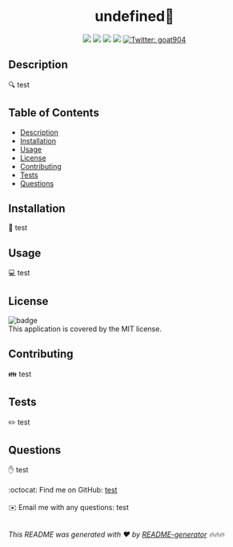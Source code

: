 
##  <h1 align=center>undefined👋</h1> 
<p align="center">
    <img src="https://img.shields.io/github/repo-size/markcfleming1990/README-generator" />
    <img src="https://img.shields.io/github/languages/top/markcfleming1990/README-generator"  />
    <img src="https://img.shields.io/github/issues/markcfleming1990/README-generator" />
    <img src="https://img.shields.io/github/last-commit/markcfleming1990/README-generator" >
    <a href="https://twitter.com/goat904">
        <img alt="Twitter: goat904" src="https://img.shields.io/twitter/follow/goat904.svg?style=social" target="_blank" />
    </a>
</p>

## Description
🔍 test
## Table of Contents
- [Description](#description)
- [Installation](#installation)
- [Usage](#usage)
- [License](#license)
- [Contributing](#contributing)
- [Tests](#tests)
- [Questions](#questions)
## Installation
💾 test
## Usage
💻 test
## License
![badge](https://img.shields.io/badge/license-MIT-brightgreen)
<br />
This application is covered by the MIT license. 
## Contributing
👪 test
## Tests
✏️ test
## Questions
✋ test<br />
<br />
:octocat: Find me on GitHub: [test](https://github.com/test)<br />
<br />
✉️ Email me with any questions: test<br /><br />

_This README was generated with ❤️ by [README-generator](https://github.com/markcfleming1990/README-generator) 🔥🔥🔥_
